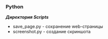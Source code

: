 ### Python

***Директория Scripts***

* save_page.py - сохранение web-страницы
* screenshot.py - создание скриншота